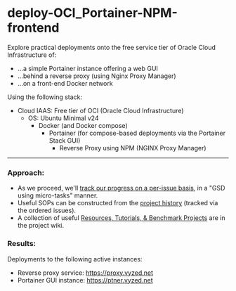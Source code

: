 # deploy-OCI_Portainer-NPM-frontend
Explore practical deployments onto the free service tier of Oracle Cloud Infrastructure of: 
* ...a simple Portainer instance offering a web GUI
* ...behind a reverse proxy (using Nginx Proxy Manager)
* ...on a front-end Docker network 

Using the following stack:
* Cloud IAAS: Free tier of OCI (Oracle Cloud Infrastructure)
  * OS: Ubuntu Minimal v24 
    * Docker (and Docker compose)
      * Portainer (for compose-based deployments via the Portainer Stack GUI) 
        * Reverse Proxy using NPM (NGINX Proxy Manager)

---

### Approach:
* As we proceed, we'll [track our progress on a per-issue basis](https://github.com/vyzed-public/deploy-OCI_Portainer-NPM-frontend/issues), in a "GSD using micro-tasks" manner.   
* Useful SOPs can be constructed from the [project history](https://github.com/vyzed-public/deploy-OCI_Portainer-NPM-frontend/issues?q=is%3Aissue) (tracked via the ordered issues).
* A collection of useful [Resources, Tutorials, & Benchmark Projects](https://gitlab.com/mindcurrent-public/explore-nextcloud-deployments/deploy-oci_portainer-npm-nc-sqlite/-/wikis/Useful-Resources,-Tutorials,-&-Benchmark-Projects) are in the project wiki.


### Results:

Deployments to the following active instances:  
* Reverse proxy service: https://proxy.vyzed.net
* Portainer GUI instance: https://ptner.vyzed.net



